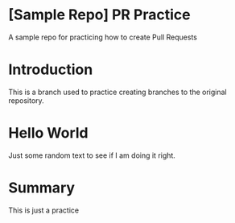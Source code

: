 # [Sample Repo] PR Practice
A sample repo for practicing how to create Pull Requests

# Introduction
This is a branch used to practice creating branches to the original repository.

# Hello World
Just some random text to see if I am doing it right.

# Summary
This is just a practice